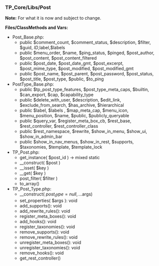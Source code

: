 ### TP_Core/Libs/Post

**Note:** For what it is now and subject to change. 

**Files/ClassMethods and Vars:**  

- Post_Base.php: 	
	- public $comment_count, $comment_status, $description, $filter, $guid, $ID,$label,$labels 
	- public $menu_order, $name, $ping_status, $pinged, $post_author, $post_content, $post_content_filtered 
	- public $post_date, $post_date_gmt, $post_excerpt, $post_mime_type, $post_modified, $post_modified_gmt 
	- public $post_name, $post_parent, $post_password, $post_status, $post_title, $post_type, $public, $to_ping 
- PostType_Base.php: 	
	- public $tp_post_type_features, $post_type_meta_caps, $builtin, $can_export, $cap, $capability_type 
	- public $delete_with_user, $description, $edit_link, $exclude_from_search, $has_archive, $hierarchical
	- public $label, $labels , $map_meta_cap, $menu_icon, $menu_position, $name, $public, $publicly_queryable 
	- public $query_var, $register_meta_box_cb, $rest_base, $rest_controller, $rest_controller_class 
	- public $rest_namespace, $rewrite, $show_in_menu, $show_ui, $show_in_admin_bar 
	- public $show_in_nav_menus, $show_in_rest, $supports, $taxonomies, $template, $template_lock 
- TP_Post.php: 	
	- get_instance( $post_id ) -> mixed static
	- __construct( $post ) 
	- __isset( $key ) 
	- __get( $key ) 
	- post_filter( $filter ) 
	- to_array() 
- TP_Post_Type.php: 	
	- __construct( $post_type = null, ...$args) 
	- set_properties( $args ): void 
	- add_supports(): void 
	- add_rewrite_rules(): void 
	- register_meta_boxes(): void 
	- add_hooks(): void 
	- register_taxonomies(): void 
	- remove_supports(): void 
	- remove_rewrite_rules(): void 
	- unregister_meta_boxes(): void 
	- unregister_taxonomies(): void 
	- remove_hooks(): void 
	- get_rest_controller() 
